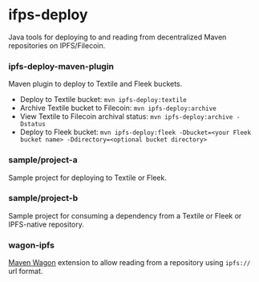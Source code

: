 # ifps-deploy
Java tools for deploying to and reading from decentralized Maven repositories on IPFS/Filecoin.

### ipfs-deploy-maven-plugin
Maven plugin to deploy to Textile and Fleek buckets.  
- Deploy to Textile bucket: `mvn ipfs-deploy:textile`
- Archive Textile bucket to Filecoin: `mvn ipfs-deploy:archive`
- View Textile to Filecoin archival status: `mvn ipfs-deploy:archive -Dstatus`
- Deploy to Fleek bucket: `mvn ipfs-deploy:fleek -Dbucket=<your Fleek bucket name> -Ddirectory=<optional bucket directory>`

### sample/project-a
Sample project for deploying to Textile or Fleek.

### sample/project-b
Sample project for consuming a dependency from a Textile or Fleek or IPFS-native repository.

### wagon-ipfs
[Maven Wagon](https://github.com/apache/maven-wagon) extension to allow reading from a repository using `ipfs://` url format.
